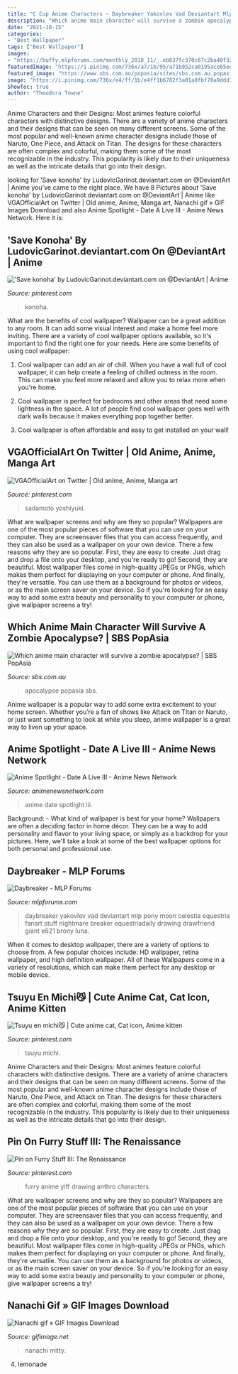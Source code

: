 ```yaml
---
title: "C Cup Anime Characters ~ Daybreaker Yakovlev Vad Deviantart Mlp Pony Moon Celestia Equestria Fanart Stuff Nightmare Breaker Equestriadaily Drawing Drawfriend Giant E621 Brony Luna"
description: "Which anime main character will survive a zombie apocalypse?"
date: "2021-10-15"
categories:
- "Best Wallpaper"
tags: ["Best Wallpaper"]
images:
- "https://buffy.mlpforums.com/monthly_2018_11/_.eb837fc370c67c2ba40f3207c313b5bf"
featuredImage: "https://i.pinimg.com/736x/a7/1b/95/a71b952ca0195ace65edaf32e5c36f75--naruto.jpg"
featured_image: "https://www.sbs.com.au/popasia/sites/sbs.com.au.popasia/files/high-school-of-the-dead.jpg"
image: "https://i.pinimg.com/736x/e4/ff/1b/e4ff1b6782f3a01a8fbf78a9ddd3c7a1.jpg"
ShowToc: true
author: "Theodora Towne"
---
```



Anime Characters and their Designs: Most animes feature colorful characters with distinctive designs.
There are a variety of anime characters and their designs that can be seen on many different screens. Some of the most popular and well-known anime character designs include those of Naruto, One Piece, and Attack on Titan. The designs for these characters are often complex and colorful, making them some of the most recognizable in the industry. This popularity is likely due to their uniqueness as well as the intricate details that go into their design.

	

		
looking for &#039;Save konoha&#039; by LudovicGarinot.deviantart.com on @DeviantArt | Anime you've came to the right place. We have 8 Pictures about &#039;Save konoha&#039; by LudovicGarinot.deviantart.com on @DeviantArt | Anime like VGAOfficialArt on Twitter | Old anime, Anime, Manga art, Nanachi gif » GIF Images Download and also Anime Spotlight - Date A Live III - Anime News Network. Here it is:
		
    
## &#039;Save Konoha&#039; By LudovicGarinot.deviantart.com On @DeviantArt | Anime

<img loading=lazy src="https://i.pinimg.com/736x/a7/1b/95/a71b952ca0195ace65edaf32e5c36f75--naruto.jpg" onerror="this.onerror=null;this.src='https://tse4.mm.bing.net/th?id=OIP.mJYdFo1FkOunrE-U2zHZHwHaLb&amp;pid=15.1';" alt="&#039;Save konoha&#039; by LudovicGarinot.deviantart.com on @DeviantArt | Anime">

_Source: pinterest.com_

>konoha. 

	

What are the benefits of cool wallpaper?
Wallpaper can be a great addition to any room. It can add some visual interest and make a home feel more inviting. There are a variety of cool wallpaper options available, so it's important to find the right one for your needs. Here are some benefits of using cool wallpaper: 
1. Cool wallpaper can add an air of chill. When you have a wall full of cool wallpaper, it can help create a feeling of chilled outness in the room. This can make you feel more relaxed and allow you to relax more when you're home. 

2. Cool wallpaper is perfect for bedrooms and other areas that need some lightness in the space. A lot of people find cool wallpaper goes well with dark walls because it makes everything pop together better. 

3. Cool wallpaper is often affordable and easy to get installed on your wall!

    
## VGAOfficialArt On Twitter | Old Anime, Anime, Manga Art

<img loading=lazy src="https://i.pinimg.com/736x/e4/ff/1b/e4ff1b6782f3a01a8fbf78a9ddd3c7a1.jpg" onerror="this.onerror=null;this.src='https://tse4.mm.bing.net/th?id=OIP.hwqjOIm9vTOX0Jrd0xbc4AHaKL&amp;pid=15.1';" alt="VGAOfficialArt on Twitter | Old anime, Anime, Manga art">

_Source: pinterest.com_

>sadamoto yoshiyuki. 

	

What are wallpaper screens and why are they so popular?
Wallpapers are one of the most popular pieces of software that you can use on your computer. They are screensaver files that you can access frequently, and they can also be used as a wallpaper on your own device. There a few reasons why they are so popular. First, they are easy to create. Just drag and drop a file onto your desktop, and you're ready to go! Second, they are beautiful. Most wallpaper files come in high-quality JPEGs or PNGs, which makes them perfect for displaying on your computer or phone. And finally, they're versatile. You can use them as a background for photos or videos, or as the main screen saver on your device. So if you're looking for an easy way to add some extra beauty and personality to your computer or phone, give wallpaper screens a try!

    
## Which Anime Main Character Will Survive A Zombie Apocalypse? | SBS PopAsia

<img loading=lazy src="https://www.sbs.com.au/popasia/sites/sbs.com.au.popasia/files/high-school-of-the-dead.jpg" onerror="this.onerror=null;this.src='https://tse2.mm.bing.net/th?id=OIP.NCYj-Zf57Oo8DB2prUjQJQHaEK&amp;pid=15.1';" alt="Which anime main character will survive a zombie apocalypse? | SBS PopAsia">

_Source: sbs.com.au_

>apocalypse popasia sbs. 

	

Anime wallpaper is a popular way to add some extra excitement to your home screen. Whether you’re a fan of shows like Attack on Titan or Naruto, or just want something to look at while you sleep, anime wallpaper is a great way to liven up your space.

    
## Anime Spotlight - Date A Live III - Anime News Network

<img loading=lazy src="https://www.animenewsnetwork.com/images/cms/anime-spotlight/141719/dal3_gal.jpg" onerror="this.onerror=null;this.src='https://tse2.mm.bing.net/th?id=OIP.b_S4LAxjaKj6PYy3nA6q2gHaKr&amp;pid=15.1';" alt="Anime Spotlight - Date A Live III - Anime News Network">

_Source: animenewsnetwork.com_

>anime date spotlight iii. 

	

Background: - What kind of wallpaper is best for your home?
Wallpapers are often a deciding factor in home décor. They can be a way to add personality and flavor to your living space, or simply as a backdrop for your pictures. Here, we'll take a look at some of the best wallpaper options for both personal and professional use.

    
## Daybreaker - MLP Forums

<img loading=lazy src="https://buffy.mlpforums.com/monthly_2018_11/_.eb837fc370c67c2ba40f3207c313b5bf" onerror="this.onerror=null;this.src='https://tse4.mm.bing.net/th?id=OIP.G4BEym6NXg03W4JToIucNQHaKQ&amp;pid=15.1';" alt="Daybreaker - MLP Forums">

_Source: mlpforums.com_

>daybreaker yakovlev vad deviantart mlp pony moon celestia equestria fanart stuff nightmare breaker equestriadaily drawing drawfriend giant e621 brony luna. 

	

When it comes to desktop wallpaper, there are a variety of options to choose from. A few popular choices include: HD wallpaper, retina wallpaper, and high definition wallpaper. All of these Wallpapers come in a variety of resolutions, which can make them perfect for any desktop or mobile device. 

    
## Tsuyu En Michi😼 | Cute Anime Cat, Cat Icon, Anime Kitten

<img loading=lazy src="https://i.pinimg.com/736x/6f/08/91/6f0891332e09797ce623a60df378adee.jpg" onerror="this.onerror=null;this.src='https://tse3.mm.bing.net/th?id=OIP.022D-gGSx-epV0CaLcb7HgHaHa&amp;pid=15.1';" alt="Tsuyu en michi😼 | Cute anime cat, Cat icon, Anime kitten">

_Source: pinterest.com_

>tsuyu michi. 

	

Anime Characters and their Designs: Most animes feature colorful characters with distinctive designs.
There are a variety of anime characters and their designs that can be seen on many different screens. Some of the most popular and well-known anime character designs include those of Naruto, One Piece, and Attack on Titan. The designs for these characters are often complex and colorful, making them some of the most recognizable in the industry. This popularity is likely due to their uniqueness as well as the intricate details that go into their design.

    
## Pin On Furry Stuff III: The Renaissance

<img loading=lazy src="https://i.pinimg.com/736x/ff/8c/c0/ff8cc0759ce575673f003b7bd19fa00c.jpg" onerror="this.onerror=null;this.src='https://tse1.mm.bing.net/th?id=OIP.sBkoLc3ByDhAwCNFyws4_AHaK3&amp;pid=15.1';" alt="Pin on Furry Stuff III: The Renaissance">

_Source: pinterest.com_

>furry anime yiff drawing anthro characters. 

	

What are wallpaper screens and why are they so popular?
Wallpapers are one of the most popular pieces of software that you can use on your computer. They are screensaver files that you can access frequently, and they can also be used as a wallpaper on your own device. There a few reasons why they are so popular. First, they are easy to create. Just drag and drop a file onto your desktop, and you're ready to go! Second, they are beautiful. Most wallpaper files come in high-quality JPEGs or PNGs, which makes them perfect for displaying on your computer or phone. And finally, they're versatile. You can use them as a background for photos or videos, or as the main screen saver on your device. So if you're looking for an easy way to add some extra beauty and personality to your computer or phone, give wallpaper screens a try!

    
## Nanachi Gif » GIF Images Download

<img loading=lazy src="https://gifimage.net/wp-content/uploads/2018/11/nanachi-gif.gif" onerror="this.onerror=null;this.src='https://tse4.mm.bing.net/th?id=OIP.VK2eNt9S3PaoliiFMI38awHaEH&amp;pid=15.1';" alt="Nanachi gif » GIF Images Download">

_Source: gifimage.net_

>nanachi mitty. 

	

4. lemonade 

